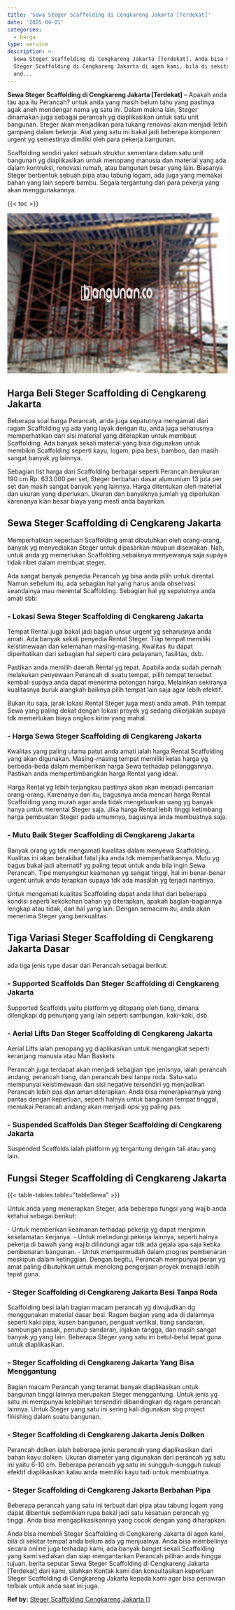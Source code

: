 ```yaml
---
title: 'Sewa Steger Scaffolding di Cengkareng Jakarta [Terdekat]'
date: '2025-04-01'
categories:
  - harga
type: service
description: >-
  Sewa Steger Scaffolding di Cengkareng Jakarta [Terdekat]. Anda bisa membeli
  Steger Scaffolding di Cengkareng Jakarta di agen kami, bila di sekitar tempat
  and...
---
```


**Sewa Steger Scaffolding di Cengkareng Jakarta \[Terdekat\]** – Apakah anda tau apa itu Perancah? untuk anda yang masih belum tahu yang pastinya agak aneh mendengar nama yg satu ini. Dalam makna lain, Steger dinamakan juga sebagai perancah yg diaplikasikan untuk satu unit bangunan. Steger akan menjadikan para tukang renovasi akan menjadi lebih gampang dalam bekerja. Alat yang satu ini bakal jadi beberapa komponen urgent yg semestinya dimiliki oleh para pekerja bangunan.

Scaffolding sendiri yakni sebuah struktur sementara dalam satu unit bangunan yg diaplikasikan untuk menopang manusia dan material yang ada dalam kontruksi, renovasi rumah, atau bangunan besar yang lain. Biasanya Steger berbentuk sebuah pipa atau tabung logam, ada juga yang memakai bahan yang lain seperti bambu. Segala tergantung dari para pekerja yang akan menggunakannya.

{{< toc >}}

![Sewa Steger Scaffolding di Cengkareng Jakarta [Terdekat]](/images/sewa-scaffolding-steger-28.png)

## Harga Beli Steger Scaffolding di Cengkareng Jakarta

Beberapa soal harga Perancah, anda juga sepatutnya mengamati dari ragam Scaffolding yg ada yang layak dengan itu, anda juga seharusnya memperhatikan dari sisi material yang diterapkan untuk membaut Scaffolding. Ada banyak sekali material yang bisa digunakan untuk membikin Scaffolding seperti kayu, logam, pipa besi, bamboo, dan masih sangat banyak yg lainnya.

Sebagian list harga dari Scaffolding berbagai seperti Perancah berukuran 190 cm Rp. 633.000 per set, Steger berbahan dasar alumunium 13 juta per set dan masih sangat banyak yang lainnya. Harga ditentukan oleh material dan ukuran yang diperlukan. Ukuran dan banyaknya jumlah yg diperlukan karenanya kian besar biaya yang mesti anda bayarkan.

## Sewa Steger Scaffolding di Cengkareng Jakarta

Memperhatikan keperluan Scaffolding amat dibutuhkan oleh orang-orang, banyak yg menyediakan Steger untuk dipasarkan maupun disewakan. Nah, untuk anda yg memerlukan Scaffolding sebaiknya menyewanya saja supaya tidak ribet dalam membuat steger.

Ada sangat banyak penyedia Perancah yg bisa anda pilih untuk dirental. Namun sebelum itu, ada sebagian hal yang harus anda observasi seandainya mau merental Scaffolding. Sebagian hal yg sepatutnya anda amati sbb:

### \- Lokasi Sewa Steger Scaffolding di Cengkareng Jakarta

Tempat Rental juga bakal jadi bagian unsur urgent yg seharusnya anda amati. Ada banyak sekali penyedia Rental Steger. Tiap tempat memiliki keistimewaan dan kelemahan masing-masing. Kwalitas itu dapat diperhatikan dari sebagian hal seperti cara pelayanan, fasilitas, dsb.

Pastikan anda memilih daerah Rental yg tepat. Apabila anda sudah pernah melakukan penyewaan Perancah di suatu tempat, pilih tempat tersebut kembali supaya anda dapat menerima potongan harga. Melainkan sekiranya kualitasnya buruk alangkah baiknya pilih tempat lain saja agar lebih efektif.

Bukan itu saja, jarak lokasi Rental Steger juga mesti anda amati. Pilih tempat Sewa yang paling dekat dengan lokasi proyek yg sedang dikerjakan supaya tdk memerlukan biaya ongkos kirim yang mahal.

### \- Harga Sewa Steger Scaffolding di Cengkareng Jakarta

Kwalitas yang paling utama patut anda amati ialah harga Rental Scaffolding yang akan digunakan. Masing-masing tempat memiliki kelas harga yg berbeda-beda dalam memberikan harga Sewa terhadap pelanggannya. Pastikan anda mempertimbangkan harga Rental yang ideal.

Harga Rental yg lebih terjangkau pastinya akan akan menjadi pencarian orang-orang. Karenanya dari itu, bagusnya anda mencari harga Rental Scaffolding yang murah agar anda tidak mengeluarkan uang yg banyak hanya untuk merental Steger saja. Jika harga Rental lebih tinggi ketimbang harga pembuatan Steger pada umumnya, bagusnya anda membuatnya saja.

### \- Mutu Baik Steger Scaffolding di Cengkareng Jakarta

Banyak orang yg tdk mengamati kwalitas dalam menyewa Scaffolding. Kualitas ini akan berakibat fatal jika anda tdk memperhatikannya. Mutu yg bagus bakal jadi alternatif yg paling tepat untuk anda bila ingin Sewa Perancah. Tipe menyangkut keamanan yg sangat tinggi, hal ini benar-benar urgent untuk anda terapkan supaya tdk ada masalah yg terjadi nantinya.

Untuk mengamati kualitas Scaffolding dapat anda lihat dari beberapa kondisi seperti kekokohan bahan yg diterapkan, apakah bagian-bagiannya lengkap atau tidak, dan hal yang lain. Dengan semacam itu, anda akan menerima Steger yang berkualitas.

## Tiga Variasi Steger Scaffolding di Cengkareng Jakarta Dasar

ada tiga jenis type dasar dari Perancah sebagai berikut:

### \- Supported Scaffolds Dan Steger Scaffolding di Cengkareng Jakarta

Supported Scaffolds yaitu platform yg ditopang oleh tiang, dimana dilengkapi dg penunjang yang lain seperti sambungan, kaki-kaki, dsb.

### \- Aerial Lifts Dan Steger Scaffolding di Cengkareng Jakarta

Aerial Lifts ialah penopang yg diaplikasikan untuk mengangkat seperti keranjang manusia atau Man Baskets

Perancah juga terdapat akan menjadi sebagian tipe jenisnya, ialah perancah andang, perancah tiang, dan perancah besi tanpa roda. Satu-satu mempunyai keistimewaan dan sisi negative tersendiri yg menjadikan Perancah lebih pas dan aman diterapkan. Anda bisa menerapkannya yang pantas dengan keperluan, seperti halnya untuk bangunan tempat tinggal, memakai Perancah andang akan menjadi opsi yg paling pas.

### \- Suspended Scaffolds Dan Steger Scaffolding di Cengkareng Jakarta

Suspended Scaffolds ialah platform yg tergantung dengan tali atau yang lain.

## Fungsi Steger Scaffolding di Cengkareng Jakarta

{{< table-tables table="tableSewa" >}}

Untuk anda yang menerapkan Steger, ada beberapa fungsi yang wajib anda ketahui sebagai berikut:

\- Untuk memberikan keamanan terhadap pekerja yg dapat menjamin keselamatan kerjanya. - Untuk melindungi pekerja lainnya, seperti halnya pekerja di bawah yang wajib dilindungi agar tdk ada gejala apa saja ketika pembenaran bangunan. - Untuk mempermudah dalam progres pembenaran meskipun dalam ketinggian. Dengan begitu, Perancah mempunyai peran yg amat paling dibutuhkan untuk menolong pengerjaan proyek menajdi lebih tepat guna.

### \- Steger Scaffolding di Cengkareng Jakarta Besi Tanpa Roda

Scaffolding besi ialah bagian macam perancah yg diwujudkan dg menggunakan material dasar besi. Ragam bagian yang ada di dalamnya seperti kaki pipa, kusen bangunan, penguat vertikal, tiang sandaran, sambungan pasak, penutup sandaran, injakan tangga, dan masih sangat banyak yg yang lain. Beberapa Steger yang satu ini betul-betul tepat guna untuk diaplikasikan.

### \- Steger Scaffolding di Cengkareng Jakarta Yang Bisa Menggantung

Bagian macam Perancah yang teramat banyak diaplikasikan untuk bangunan tinggi lainnya merupakan Steger menggantung. Untuk jenis yg satu ini mempunyai kelebihan tersendiri dibandingkan dg ragam perancah lainnya. Untuk Steger yang satu ini sering kali digunakan sbg project finishing dalam suatu bangunan.

### \- Steger Scaffolding di Cengkareng Jakarta Jenis Dolken

Perancah dolken ialah beberapa jenis perancah yang diaplikasikan dari bahan kayu dolken. Ukuran diameter yang digunakan dari perancah yg satu ini yaitu 6-10 cm. Beberapa perancah yg satu ini sungguh-sungguh cukup efektif diaplikasikan kalau anda memiliki kayu tadi untuk membuatnya.

### \- Steger Scaffolding di Cengkareng Jakarta Berbahan Pipa

Beberapa perancah yang satu ini terbuat dari pipa atau tabung logam yang dapat dibentuk sedemikian rupa bakal jadi satu kesatuan perancah yg tinggi. Anda bisa mengaplikasikannya yang cocok dengan yang diharapkan.

Anda bisa membeli Steger Scaffolding di Cengkareng Jakarta di agen kami, bila di sekitar tempat anda belum ada yg menjualnya. Anda bisa membelinya secara online juga terhadap kami, ada banyak banget sekali Scaffolding yang kami sediakan dan siap mengantarkan Perancah pilihan anda hingga tujuan. berita seputar Sewa Steger Scaffolding di Cengkareng Jakarta \[Terdekat\] dari kami, silahkan Kontak kami dan konsultasikan keperluan Steger Scaffolding di Cengkareng Jakarta kepada kami agar bisa penawran terbiak untuk anda saat ini juga.

**Ref by:** [Steger Scaffolding Cengkareng Jakarta []](https://id.wikipedia.org/wiki/Steger)

